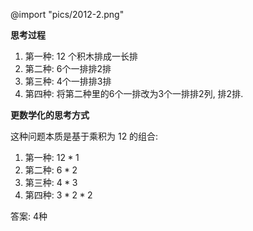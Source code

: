 @import "pics/2012-2.png"

**思考过程**

1. 第一种: 12 个积木排成一长排
2. 第二种: 6个一排排2排
3. 第三种: 4个一排排3排
4. 第四种: 将第二种里的6个一排改为3个一排排2列, 排2排.

**更数学化的思考方式**

这种问题本质是基于乘积为 12 的组合:

1. 第一种: $12 * 1$
2. 第二种: $6 * 2$
3. 第三种: $4 * 3$
4. 第四种: $3 *2 * 2$

答案:
4种